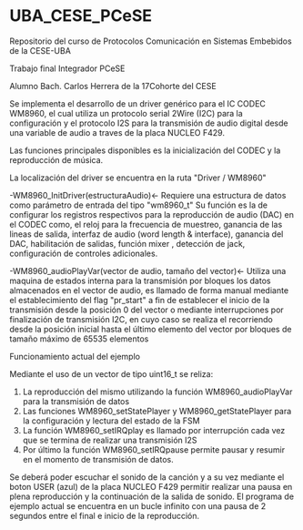 # UBA_CESE_PCeSE
Repositorio del curso de Protocolos Comunicación en Sistemas Embebidos de la CESE-UBA

Trabajo final Integrador PCeSE

Alumno Bach. Carlos Herrera de la 17Cohorte del CESE

Se implementa el desarrollo de un driver genérico para el IC CODEC WM8960, el cual utiliza un protocolo serial 2Wire (I2C) 
para la configuración y el protocolo I2S para la transmisión de audio digital desde una variable de audio a traves de la 
placa NUCLEO F429.

Las funciones principales disponibles es la inicialización del CODEC y la reproducción de música.

La localización del driver se encuentra en la ruta "Driver / WM8960"

  -WM8960_InitDriver(estructuraAudio)<- Requiere una estructura de datos como parámetro de entrada del tipo "wm8960_t"
                                        Su función es la de configurar los registros respectivos para la reproducción de audio (DAC) 
										en el CODEC como, el reloj para la frecuencia de muestreo, ganancia de las lineas de salida, 
										interfaz de audio (word length & interface), ganancia del DAC, habilitación de salidas, 
										función mixer , detección de jack, configuración de controles adicionales.
                                        

  -WM8960_audioPlayVar(vector de audio, tamaño del vector)<-	Utiliza una maquina de estados interna para la transmisión por bloques los datos
																almacenados en el vector de audio, es llamado de forma manual mediante el establecimiento
																del flag  "pr_start" a fin de establecer el inicio de la transmisión desde la posición 0 del vector
																o mediante interrupciones por finalización de transmisión I2C, en cuyo caso se realiza el 
																recorriendo desde la posición inicial hasta el último elemento del vector por bloques de tamaño máximo de
																65535 elementos
																
Funcionamiento actual del ejemplo

Mediante el uso de un vector de tipo uint16_t se reliza:
1) La reproducción del mismo utilizando la función WM8960_audioPlayVar para la transmisión de datos
2) Las funciones WM8960_setStatePlayer y WM8960_getStatePlayer para la configuración y lectura del estado de la FSM
3) La función WM8960_setIRQplay es llamado por interrupción cada vez que se termina de realizar una transmisión I2S
4) Por último la función WM8960_setIRQpause permite pausar y resumir en el momento de transmisión de datos.

Se deberá poder escuchar el sonido de la canción y a su vez mediante el boton USER (azul) de la placa NUCLEO F429 permitir realizar una pausa en plena reproducción y la 
continuación de la salida de sonido. El programa de ejemplo actual se encuentra en un bucle infinito con una pausa de 2 segundos entre el final e inicio de la reproducción.
